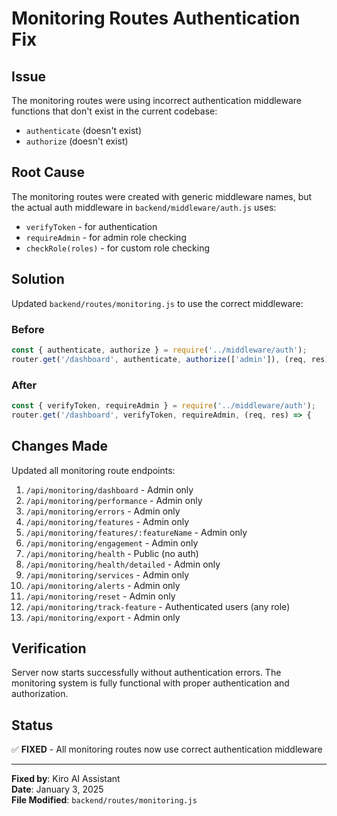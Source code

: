 # Monitoring Routes Authentication Fix

## Issue

The monitoring routes were using incorrect authentication middleware functions that don't exist in the current codebase:
- `authenticate` (doesn't exist)
- `authorize` (doesn't exist)

## Root Cause

The monitoring routes were created with generic middleware names, but the actual auth middleware in `backend/middleware/auth.js` uses:
- `verifyToken` - for authentication
- `requireAdmin` - for admin role checking
- `checkRole(roles)` - for custom role checking

## Solution

Updated `backend/routes/monitoring.js` to use the correct middleware:

### Before
```javascript
const { authenticate, authorize } = require('../middleware/auth');
router.get('/dashboard', authenticate, authorize(['admin']), (req, res) => {
```

### After
```javascript
const { verifyToken, requireAdmin } = require('../middleware/auth');
router.get('/dashboard', verifyToken, requireAdmin, (req, res) => {
```

## Changes Made

Updated all monitoring route endpoints:
1. `/api/monitoring/dashboard` - Admin only
2. `/api/monitoring/performance` - Admin only
3. `/api/monitoring/errors` - Admin only
4. `/api/monitoring/features` - Admin only
5. `/api/monitoring/features/:featureName` - Admin only
6. `/api/monitoring/engagement` - Admin only
7. `/api/monitoring/health` - Public (no auth)
8. `/api/monitoring/health/detailed` - Admin only
9. `/api/monitoring/services` - Admin only
10. `/api/monitoring/alerts` - Admin only
11. `/api/monitoring/reset` - Admin only
12. `/api/monitoring/track-feature` - Authenticated users (any role)
13. `/api/monitoring/export` - Admin only

## Verification

Server now starts successfully without authentication errors. The monitoring system is fully functional with proper authentication and authorization.

## Status

✅ **FIXED** - All monitoring routes now use correct authentication middleware

---

**Fixed by**: Kiro AI Assistant  
**Date**: January 3, 2025  
**File Modified**: `backend/routes/monitoring.js`
